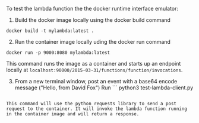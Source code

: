 To test the lambda function the the docker runtime interface emulator:
1. Build the docker image locally using the docker build command
```
docker build -t mylambda:latest .
```
2. Run the container image locally uding the docker run command
```
docker run -p 9000:8080 mylambda:latest
```

This command runs the image as a container and starts up an endpoint locally at ```localhost:90000/2015-03-31/functions/function/invocations```.

3. From a new terminal window, post an event with a base64 encode message ("Hello, from David Fox")
Run ```
python3 test-lambda-client.py
```

This command will use the python requests library to send a post request to the container. It will invoke the lambda function running in the container image and will return a response.